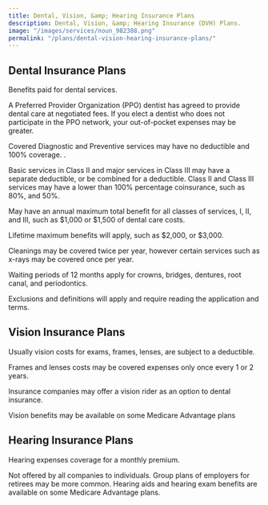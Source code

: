 ```yaml
---
title: Dental, Vision, &amp; Hearing Insurance Plans
description: Dental, Vision, &amp; Hearing Insurance (DVH) Plans.
image: "/images/services/noun_982388.png"
permalink: "/plans/dental-vision-hearing-insurance-plans/"
---
```


## Dental Insurance Plans

Benefits paid for dental services.

A Preferred Provider Organization (PPO) dentist has agreed to provide dental care at negotiated fees. If you elect a dentist who does not participate in the PPO network, your out-of-pocket expenses may be greater. 

Covered Diagnostic and Preventive services may have no deductible and 100% coverage. .

Basic services in Class II and major services in Class III may have a separate deductible, or be combined for a deductible. Class II and Class III services may have a lower than 100% percentage coinsurance, such as 80%, and 50%. 

May have an annual maximum total benefit for all classes of services, I, II, and III, such as $1,000 or $1,500 of dental care costs.

Lifetime maximum benefits will apply, such as $2,000, or $3,000. 

Cleanings may be covered twice per year, however certain services such as x-rays may be covered once per year. 

Waiting periods of 12 months apply for crowns, bridges, dentures, root canal, and periodontics.  

Exclusions and definitions will apply and require reading the application and terms.   

## Vision Insurance Plans
  
Usually vision costs for exams, frames, lenses, are subject to a deductible.

Frames and lenses costs may be covered expenses only once every 1 or 2 years.

Insurance companies may offer a vision rider as an option to dental insurance. 

Vision benefits may be available on some Medicare Advantage plans

## Hearing Insurance Plans
  
Hearing expenses coverage for a monthly premium. 

Not offered by all companies to individuals. Group plans of employers for retirees may be more common. Hearing aids and hearing exam benefits are available on some Medicare Advantage plans. 
